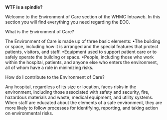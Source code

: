**WTF is a spindle?**

Welcome to the Environment of Care section of the WHMC Intraweb.  In this section you will find everything you need regarding the EOC. 
 
What is the Environment of Care?
 
The Environment of Care is made up of three basic elements:
 •The building or space, including how it is arranged and the special features that protect patients, visitors, and staff.
 •Equipment used to support patient care or to safely operate the building or space.
 •People, including those who work within the hospital, patients, and anyone else who enters the environment, all of whom have a role in minimizing risks.
 
How do I contribute to the Environment of Care?
 
Any hospital, regardless of its size or location, faces risks in the environment, including those associated with safety and security, fire, hazardous materials and waste, medical equipment, and utility systems. When staff are educated about the elements of a safe environment, they are more likely to follow processes for identifying, reporting, and taking action on environmental risks.
